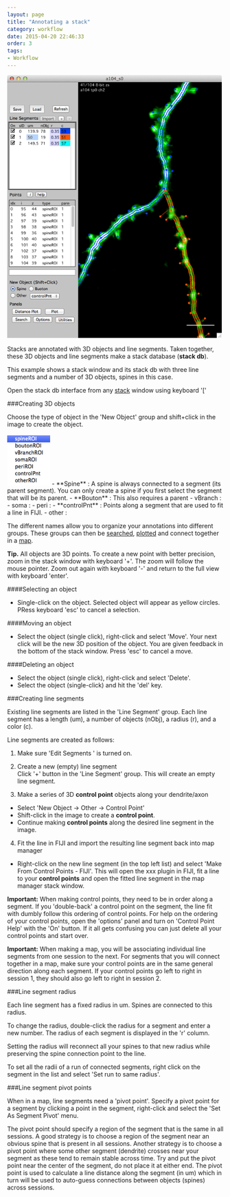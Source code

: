 ```yaml
---
layout: page
title: "Annotating a stack"
category: workflow
date: 2015-04-20 22:46:33
order: 3
tags:
- Workflow
---
```



<IMG class="img-float-left" SRC="../images/mm3/mm3-stackdb-plot.png" WIDTH="500">

<div class="print-page-break"></div>

Stacks are annotated with 3D objects and line segments. Taken together, these 3D objects and line segments make a stack database (**stack db**).

This example shows a stack window and its stack db with three line segments and a number of 3D objects, spines in this case.

Open the stack db interface from any [stack][4] window using keyboard '['

###Creating 3D objects

Choose the type of object in the 'New Object' group and shift+click in the image to create the object.

<IMG class="img-float-right" SRC="../images/mm3/mm3-object-types.png" WIDTH="100">
- **Spine** : A spine is always connected to a segment (its parent segment). You can only create a spine if you first select the segment that will be its parent.  
- **Bouton** : This also requires a parent  
- vBranch :  
- soma :  
- peri :  
- **controlPnt** : Points along a segment that are used to fit a line in FIJI. 
- other :    
  
The different names allow you to organize your annotations into different groups. These groups can then be [searched][3], [plotted][5] and connect together in a [map][2].

<p class="tip"><B>Tip.</B> All objects are 3D points. To create a new point with better precision, zoom in the stack window with keyboard '+'. The zoom will follow the mouse pointer. Zoom out again with keyboard '-' and return to the full view with keyboard 'enter'.
</p>


####Selecting an object

- Single-click on the object. Selected object will appear as yellow circles. PRess keyboard 'esc' to cancel a selection.

####Moving an object

- Select the object (single click), right-click and select 'Move'. Your next click will be the new 3D position of the object. You are given feedback in the bottom of the stack window. Press 'esc' to cancel a move.

####Deleting an object

- Select the object (single click), right-click and select 'Delete'. 
- Select the object (single-click) and hit the 'del' key.


###Creating line segments

Existing line segments are listed in the 'Line Segment' group. Each line segment has a length (um), a number of objects (nObj), a radius (r), and a color (c).

Line segments are created as follows:

 1. Make sure 'Edit Segments ' is turned on.
 2. Create a new (empty) line segment  
  Click '+' button in the 'Line Segment' group. This will create an empty line segment.

 3. Make a series of 3D **control point** objects along your dendrite/axon  
  - Select 'New Object -> Other -> Control Point'  
  - Shift-click in the image to create a **control point**.
  - Continue making **control points** along the desired line segment in the image.
  
 4. Fit the line in FIJI and import the resulting line segment back into map manager  
  - Right-click on the new line segment (in the top left list) and select 'Make From Control Points - FIJI'. This will open the xxx plugin in FIJI, fit a line to your **control points** and open the fitted line segment in the map manager stack window.

**Important:** When making control points, they need to be in order along a segment. If you 'double-back' a control point on the segment, the line fit with dumbly follow this ordering of control points. For help on the ordering of your control points, open the 'options' panel and turn on 'Control Point Help' with the 'On' button. If it all gets confusing you can just delete all your control points and start over.

**Important:** When making a map, you will be associating individual line segments  from one session to the next. For segments that you will connect together in a map, make sure your control points are in the same general direction along each segment. If your control points go left to right in session 1, they should also go left to right in session 2.

###Line segment radius

Each line segment has a fixed radius in um. Spines are connected to this radius.

To change the radius, double-click the radius for a segment and enter a new number. The radius of each segment is displayed in the 'r' column.

Setting the radius will reconnect all your spines to that new radius while preserving the spine connection point to the line.

To set all the radii of a run of connected segments, right click on the segment in the list and select 'Set run to same radius'.

###Line segment pivot points

When in a map, line segments need a 'pivot point'. Specify a pivot point for a segment by clicking a point in the segment, right-click and select the 'Set As Segment Pivot' menu.

The pivot point should specify a region of the segment that is the same in all sessions. A good strategy is to choose a region of the segment near an obvious spine that is present in all sessions. Another strategy is to choose a pivot point where some other segment (dendrite) crosses near your segment as these tend to remain stable across time. Try and put the pivot point near the center of the segment, do not place it at either end. The pivot point is used to calculate a line distance along the segment (in um) which in turn will be used to auto-guess connections between objects (spines) across sessions.

[1]: /mapmanager/stack-plot/
[2]: /mapmanager/map-plot/
[3]: /mapmanager/search-panel/
[4]: /mapmanager/stack/
[5]: /mapmanager/plot-panel/

